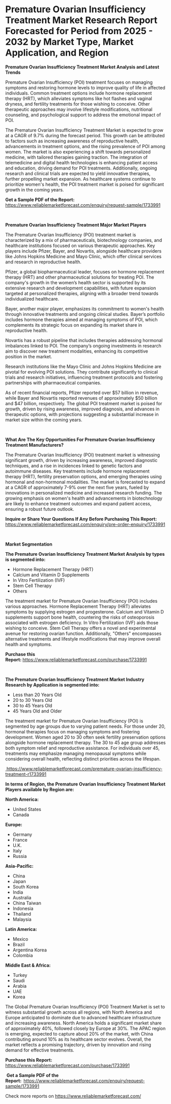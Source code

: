 <p><h1>Premature Ovarian Insufficiency Treatment Market Research Report Forecasted for Period from 2025 -  2032 by Market Type, Market Application, and Region</h1></p><p><strong>Premature Ovarian Insufficiency Treatment Market Analysis and Latest Trends</strong></p>
<p><p>Premature Ovarian Insufficiency (POI) treatment focuses on managing symptoms and restoring hormone levels to improve quality of life in affected individuals. Common treatment options include hormone replacement therapy (HRT), which alleviates symptoms like hot flashes and vaginal dryness, and fertility treatments for those wishing to conceive. Other therapeutic approaches may involve lifestyle modifications, nutritional counseling, and psychological support to address the emotional impact of POI.</p><p>The Premature Ovarian Insufficiency Treatment Market is expected to grow at a CAGR of 9.7% during the forecast period. This growth can be attributed to factors such as increasing awareness of reproductive health, advancements in treatment options, and the rising prevalence of POI among women. The market is also experiencing a shift towards personalized medicine, with tailored therapies gaining traction. The integration of telemedicine and digital health technologies is enhancing patient access and education, driving demand for POI treatments. Additionally, ongoing research and clinical trials are expected to yield innovative therapies, further propelling market expansion. As healthcare systems continue to prioritize women's health, the POI treatment market is poised for significant growth in the coming years.</p></p>
<p><strong>Get a Sample PDF of the Report:&nbsp;</strong> <a href="https://www.reliablemarketforecast.com/enquiry/request-sample/1733991?utm_campaign=2456&utm_medium=2&utm_source=Github&utm_content=ia&utm_term=09032025&utm_id=premature-ovarian-insufficiency-treatment">https://www.reliablemarketforecast.com/enquiry/request-sample/1733991</a></p>
<p>&nbsp;</p>
<p><strong>Premature Ovarian Insufficiency Treatment Major Market Players</strong></p>
<p><p>The Premature Ovarian Insufficiency (POI) treatment market is characterized by a mix of pharmaceuticals, biotechnology companies, and healthcare institutions focused on various therapeutic approaches. Key players include Pfizer, Bayer, and Novartis, alongside healthcare providers like Johns Hopkins Medicine and Mayo Clinic, which offer clinical services and research in reproductive health.</p><p>Pfizer, a global biopharmaceutical leader, focuses on hormone replacement therapy (HRT) and other pharmaceutical solutions for treating POI. The company's growth in the women’s health sector is supported by its extensive research and development capabilities, with future expansion targeted at personalized therapies, aligning with a broader trend towards individualized healthcare.</p><p>Bayer, another major player, emphasizes its commitment to women's health through innovative treatments and ongoing clinical studies. Bayer’s portfolio includes hormone therapies aimed at managing symptoms of POI, which complements its strategic focus on expanding its market share in reproductive health.</p><p>Novartis has a robust pipeline that includes therapies addressing hormonal imbalances linked to POI. The company’s ongoing investments in research aim to discover new treatment modalities, enhancing its competitive position in the market.</p><p>Research institutions like the Mayo Clinic and Johns Hopkins Medicine are pivotal for evolving POI solutions. They contribute significantly to clinical trials and research initiatives, influencing treatment protocols and fostering partnerships with pharmaceutical companies.</p><p>As of recent financial reports, Pfizer reported over $57 billion in revenue, while Bayer and Novartis reported revenues of approximately $50 billion and $47 billion, respectively. The global POI treatment market is poised for growth, driven by rising awareness, improved diagnosis, and advances in therapeutic options, with projections suggesting a substantial increase in market size within the coming years.</p></p>
<p>&nbsp;</p>
<p><strong>What Are The Key Opportunities For Premature Ovarian Insufficiency Treatment Manufacturers?</strong></p>
<p><p>The Premature Ovarian Insufficiency (POI) treatment market is witnessing significant growth, driven by increasing awareness, improved diagnostic techniques, and a rise in incidences linked to genetic factors and autoimmune diseases. Key treatments include hormone replacement therapy (HRT), fertility preservation options, and emerging therapies using hormonal and non-hormonal modalities. The market is forecasted to expand at a CAGR of approximately 7-9% over the next five years, fueled by innovations in personalized medicine and increased research funding. The growing emphasis on women's health and advancements in biotechnology are likely to enhance treatment outcomes and expand patient access, ensuring a robust future outlook.</p></p>
<p><strong>Inquire or Share Your Questions If Any Before Purchasing This Report:</strong> <a href="https://www.reliablemarketforecast.com/enquiry/pre-order-enquiry/1733991?utm_campaign=2456&utm_medium=2&utm_source=Github&utm_content=ia&utm_term=09032025&utm_id=premature-ovarian-insufficiency-treatment">https://www.reliablemarketforecast.com/enquiry/pre-order-enquiry/1733991</a></p>
<p>&nbsp;</p>
<p><strong>Market Segmentation</strong></p>
<p><strong>The Premature Ovarian Insufficiency Treatment Market Analysis by types is segmented into:</strong></p>
<p><ul><li>Hormone Replacement Therapy (HRT)</li><li>Calcium and Vitamin D Supplements</li><li>In Vitro Fertilization (IVF)</li><li>Stem Cell Therapy</li><li>Others</li></ul></p>
<p><p>The treatment market for Premature Ovarian Insufficiency (POI) includes various approaches. Hormone Replacement Therapy (HRT) alleviates symptoms by supplying estrogen and progesterone. Calcium and Vitamin D supplements support bone health, countering the risks of osteoporosis associated with estrogen deficiency. In Vitro Fertilization (IVF) aids those wishing to conceive. Stem Cell Therapy offers a novel and experimental avenue for restoring ovarian function. Additionally, "Others" encompasses alternative treatments and lifestyle modifications that may improve overall health and symptoms.</p></p>
<p><strong>Purchase this Report:&nbsp;</strong><a href="https://www.reliablemarketforecast.com/purchase/1733991?utm_campaign=2456&utm_medium=2&utm_source=Github&utm_content=ia&utm_term=09032025&utm_id=premature-ovarian-insufficiency-treatment">https://www.reliablemarketforecast.com/purchase/1733991</a></p>
<p>&nbsp;</p>
<p><strong>The Premature Ovarian Insufficiency Treatment Market Industry Research by Application is segmented into:</strong></p>
<p><ul><li>Less than 20 Years Old</li><li>20 to 30 Years Old</li><li>30 to 45 Years Old</li><li>45 Years Old and Older</li></ul></p>
<p><p>The treatment market for Premature Ovarian Insufficiency (POI) is segmented by age groups due to varying patient needs. For those under 20, hormonal therapies focus on managing symptoms and fostering development. Women aged 20 to 30 often seek fertility preservation options alongside hormone replacement therapy. The 30 to 45 age group addresses both symptom relief and reproductive assistance. For individuals over 45, treatments may emphasize managing menopausal symptoms while considering overall health, reflecting distinct priorities across the lifespan.</p></p>
<p><a href="https://www.reliablemarketforecast.com/premature-ovarian-insufficiency-treatment-r1733991?utm_campaign=2456&utm_medium=2&utm_source=Github&utm_content=ia&utm_term=09032025&utm_id=premature-ovarian-insufficiency-treatment">&nbsp;https://www.reliablemarketforecast.com/premature-ovarian-insufficiency-treatment-r1733991</a></p>
<p><strong>In terms of Region, the Premature Ovarian Insufficiency Treatment Market Players available by Region are:</strong></p>
<p>
    <p> <strong> North America: </strong>
        <ul>
            <li>United States</li>
            <li>Canada</li>
        </ul>
        </p> 
    <p> <strong> Europe: </strong>
        <ul>
            <li>Germany</li>
            <li>France</li>
            <li>U.K.</li>
            <li>Italy</li>
            <li>Russia</li>
        </ul>
        </p> 
    <p> <strong> Asia-Pacific: </strong>
        <ul>
            <li>China</li>
            <li>Japan</li>
            <li>South Korea</li>
            <li>India</li>
            <li>Australia</li>
            <li>China Taiwan</li>
            <li>Indonesia</li>
            <li>Thailand</li>
            <li>Malaysia</li>
        </ul>
        </p> 
    <p> <strong> Latin America: </strong>
        <ul>
            <li>Mexico</li>
            <li>Brazil</li>
            <li>Argentina Korea</li>
            <li>Colombia</li>
        </ul>
        </p> 
    <p> <strong> Middle East & Africa: </strong>
        <ul>
            <li>Turkey</li>
            <li>Saudi</li>
            <li>Arabia</li>
            <li>UAE</li>
            <li>Korea</li>
        </ul>
    </p>
    </p>
<p><p>The Global Premature Ovarian Insufficiency (POI) Treatment Market is set to witness substantial growth across all regions, with North America and Europe anticipated to dominate due to advanced healthcare infrastructure and increasing awareness. North America holds a significant market share of approximately 40%, followed closely by Europe at 30%. The APAC region is emerging, expected to capture about 20% of the market, with China contributing around 10% as its healthcare sector evolves. Overall, the market reflects a promising trajectory, driven by innovation and rising demand for effective treatments.</p></p>
<p><strong>Purchase this Report: </strong><a href="https://www.reliablemarketforecast.com/purchase/1733991?utm_campaign=2456&utm_medium=2&utm_source=Github&utm_content=ia&utm_term=09032025&utm_id=premature-ovarian-insufficiency-treatment">https://www.reliablemarketforecast.com/purchase/1733991</a></p>
<p>&nbsp;<strong>Get a Sample PDF of the Report:&nbsp;&nbsp;</strong><a href="https://www.reliablemarketforecast.com/enquiry/request-sample/1733991?utm_campaign=2456&utm_medium=2&utm_source=Github&utm_content=ia&utm_term=09032025&utm_id=premature-ovarian-insufficiency-treatment">https://www.reliablemarketforecast.com/enquiry/request-sample/1733991</a></p>
<p><strong></strong></p>
<p>Check more reports on <a href="https://www.reliablemarketforecast.com/?utm_campaign=2456&utm_medium=2&utm_source=Github&utm_content=ia&utm_term=09032025&utm_id=premature-ovarian-insufficiency-treatment">https://www.reliablemarketforecast.com/</a></p>